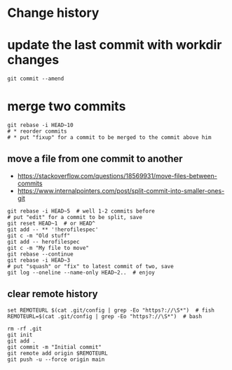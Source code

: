# Change history

# update the last commit with workdir changes
    git commit --amend

# merge two commits
    git rebase -i HEAD~10
    # * reorder commits
    # * put "fixup" for a commit to be merged to the commit above him

## move a file from one commit to another
* https://stackoverflow.com/questions/18569931/move-files-between-commits
* https://www.internalpointers.com/post/split-commit-into-smaller-ones-git

~~~
git rebase -i HEAD~5  # well 1-2 commits before
# put "edit" for a commit to be split, save
git reset HEAD~1  # or HEAD^
git add -- ** '!herofilespec'
git c -m "Old stuff"
git add -- herofilespec
git c -m "My file to move"
git rebase --continue
git rebase -i HEAD~3
# put "squash" or "fix" to latest commit of two, save
git log --oneline --name-only HEAD~2..  # enjoy
~~~

## clear remote history
    set REMOTEURL $(cat .git/config | grep -Eo "https?://\S*")  # fish
    REMOTEURL=$(cat .git/config | grep -Eo "https?://\S*")  # bash
    
    rm -rf .git
    git init
    git add .
    git commit -m "Initial commit"
    git remote add origin $REMOTEURL
    git push -u --force origin main


